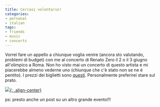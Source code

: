 ```yaml
---
title: Cercasi volontario!
categories:
- personal
- italian
tags:
- friends
- music
- concerts
---
```

Vorrei fare un appello a chiunque voglia venire (ancora sto valutando,
problemi di budget) con me al concerto di Renato Zero il 2 o il 3 giugno
all'olimpico a Roma. Non ho visto mai un concerto di questo artista e mi
piacerebbe almeno vederne uno (chiunque che c'è stato non se ne è pentito). I
prezzi dei biglietti sono [questi](http://www.ticketone.it/newsComplete.jsp?idCat=51&cdNews=112660&idCatPT=529&cdProductSelected=BART2007RZ0602).
Personalmente preferirei stare sul prato.

[![]({{site.url}}/images/renato_zero.jpg){: .align-center}]({{site.url}}/images/renato_zero.jpg)
  
ps: presto anche un post su un altro grande evento!!!

